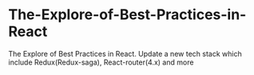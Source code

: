 # The-Explore-of-Best-Practices-in-React
The Explore of Best Practices in React. Update a new tech stack which include Redux(Redux-saga), React-router(4.x) and more
